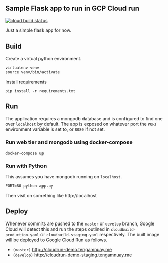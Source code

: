 ## Sample Flask app to run in GCP Cloud run
[![cloud build status](https://storage.googleapis.com/sample-gcp-app-cicd/build/sample-gcp-app-master-badge.svg)](https://github.com/Porkbutts/sample-gcp-app)

Just a simple flask app for now.

## Build
Create a virtual python environment.
```
virtualenv venv
source venv/bin/activate
```

Install requirements
```
pip install -r requirements.txt
```

## Run
The application requires a mongodb database and is configured to find one over `localhost` by default.
The app is exposed on whatever port the `PORT` environment variable is set to, or `8080` if not set.

### Run web tier and mongodb using docker-compose
```
docker-compose up
```

### Run with Python
This assumes you have mongodb running on `localhost`.
```
PORT=80 python app.py
```

Then visit on something like http://localhost

## Deploy
Whenever commits are pushed to the `master` or `develop` branch, Google Cloud will detect this and run the steps outlined in `cloudbuild-production.yaml` or `cloudbuild-staging.yaml` respectively. The built image will be deployed to Google Cloud Run as follows.

- `(master)` http://cloudrun-demo.tengamnuay.me
- `(develop)` http://cloudrun-demo-staging.tengamnuay.me
